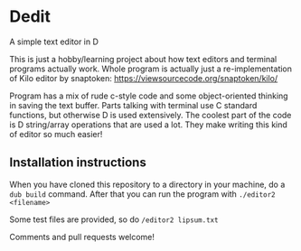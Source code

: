 # Dedit
A simple text editor in D

This is just a hobby/learning project about how text editors and terminal programs actually work.
Whole program is actually just a re-implementation of Kilo editor by snaptoken: https://viewsourcecode.org/snaptoken/kilo/

Program has a mix of rude c-style code and some object-oriented thinking in saving the text buffer.
Parts talking with terminal use C standard functions, but otherwise D is used extensively. The coolest part of the code is D string/array operations that are used a lot. They make writing this kind of editor so much easier!

## Installation instructions

When you have cloned this repository to a directory in your machine, do a 
 `dub build`
command.
After that you can run the program with
 `./editor2 <filename>`

Some test files are provided, so do
 `/editor2 lipsum.txt`
 
Comments and pull requests welcome!

